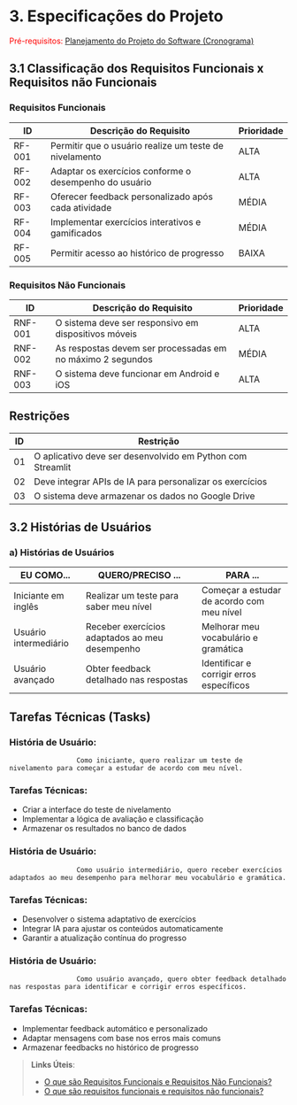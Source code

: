 # 3. Especificações do Projeto
<span style="color:red">Pré-requisitos: <a href="2-Planejamento-Projeto.md"> Planejamento do Projeto do Software (Cronograma) </a></span>

## 3.1 Classificação dos Requisitos Funcionais x Requisitos não Funcionais
### Requisitos Funcionais

| ID     | Descrição do Requisito                                  | Prioridade |
|--------|---------------------------------------------------------|------------|
| RF-001 | Permitir que o usuário realize um teste de nivelamento  | ALTA       |
| RF-002 | Adaptar os exercícios conforme o desempenho do usuário  | ALTA       |
| RF-003 | Oferecer feedback personalizado após cada atividade     | MÉDIA      |
| RF-004 | Implementar exercícios interativos e gamificados        | MÉDIA      |
| RF-005 | Permitir acesso ao histórico de progresso               | BAIXA      |

### Requisitos Não Funcionais

| ID      | Descrição do Requisito                                   | Prioridade |
|---------|----------------------------------------------------------|------------|
| RNF-001 | O sistema deve ser responsivo em dispositivos móveis      | ALTA       |
| RNF-002 | As respostas devem ser processadas em no máximo 2 segundos| MÉDIA      |
| RNF-003 | O sistema deve funcionar em Android e iOS                 | ALTA       |

## Restrições

| ID  | Restrição                                            |
|-----|-----------------------------------------------------|
| 01  | O aplicativo deve ser desenvolvido em Python com Streamlit |
| 02  | Deve integrar APIs de IA para personalizar os exercícios  |
| 03  | O sistema deve armazenar os dados no Google Drive         |

## 3.2 Histórias de Usuários

### a) Histórias de Usuários

| EU COMO...              | QUERO/PRECISO ...                    | PARA ...                                  |
|-------------------------|--------------------------------------|--------------------------------------------|
| Iniciante em inglês     | Realizar um teste para saber meu nível| Começar a estudar de acordo com meu nível  |
| Usuário intermediário   | Receber exercícios adaptados ao meu desempenho | Melhorar meu vocabulário e gramática      |
| Usuário avançado        | Obter feedback detalhado nas respostas| Identificar e corrigir erros específicos   |

## Tarefas Técnicas (Tasks)

### História de Usuário: 
                     Como iniciante, quero realizar um teste de nivelamento para começar a estudar de acordo com meu nível.

### Tarefas Técnicas:
- Criar a interface do teste de nivelamento
- Implementar a lógica de avaliação e classificação
- Armazenar os resultados no banco de dados

### História de Usuário:
                     Como usuário intermediário, quero receber exercícios adaptados ao meu desempenho para melhorar meu vocabulário e gramática.

### Tarefas Técnicas:
- Desenvolver o sistema adaptativo de exercícios
- Integrar IA para ajustar os conteúdos automaticamente
- Garantir a atualização contínua do progresso

### História de Usuário:
                     Como usuário avançado, quero obter feedback detalhado nas respostas para identificar e corrigir erros específicos.

### Tarefas Técnicas:
- Implementar feedback automático e personalizado
- Adaptar mensagens com base nos erros mais comuns
- Armazenar feedbacks no histórico de progresso





> **Links Úteis**:
> - [O que são Requisitos Funcionais e Requisitos Não Funcionais?](https://codificar.com.br/requisitos-funcionais-nao-funcionais/)
> - [O que são requisitos funcionais e requisitos não funcionais?](https://analisederequisitos.com.br/requisitos-funcionais-e-requisitos-nao-funcionais-o-que-sao/)
